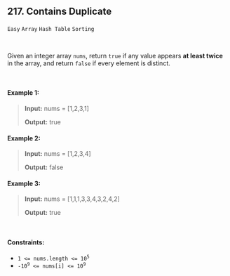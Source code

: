 ## 217. Contains Duplicate

<code>Easy</code> <code>Array</code> <code>Hash Table</code> <code>Sorting</code>

<br>

Given an integer array <code>nums</code>, return <code>true</code> if any value appears __at least twice__ in the array, and return <code>false</code> if every element is distinct.

<br>

#### Example 1:

> __Input:__ nums = [1,2,3,1]
> 
> __Output:__ true  

#### Example 2:

> __Input:__ nums = [1,2,3,4]
> 
> __Output:__ false  

#### Example 3:

> __Input:__ nums = [1,1,1,3,3,4,3,2,4,2]
> 
> __Output:__ true  

<br>

#### Constraints:

- <code>1 <= nums.length <= 10<sup>5</sup></code>
- <code>-10<sup>9</sup> <= nums[i] <= 10<sup>9</sup></code>
